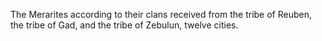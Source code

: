 The Merarites according to their clans received from the tribe of Reuben, the tribe of Gad, and the tribe of Zebulun, twelve cities.
